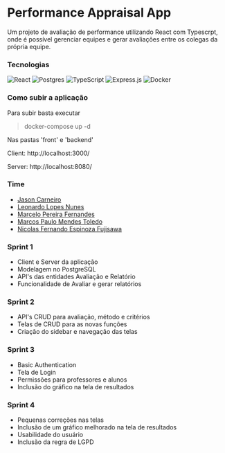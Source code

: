# Performance Appraisal App

Um projeto de avaliação de performance utilizando React com Typescrpt, onde é possível gerenciar equipes e gerar avaliações entre os colegas da própria equipe.

### Tecnologias

![React](https://img.shields.io/badge/react-%2320232a.svg?style=flat&logo=react&logoColor=%2361DAFB) ![Postgres](https://img.shields.io/badge/postgres-%23316192.svg?style=flat&logo=postgresql&logoColor=white) ![TypeScript](https://img.shields.io/badge/typescript-%23007ACC.svg?style=flat&logo=typescript&logoColor=white) ![Express.js](https://img.shields.io/badge/express.js-%23404d59.svg?style=falt&logo=express&logoColor=%2361DAFB) ![Docker](https://img.shields.io/badge/docker-%230db7ed.svg?style=flat&logo=docker&logoColor=white)

### Como subir a aplicação

Para subir basta executar

> docker-compose up -d

Nas pastas 'front' e 'backend'

Client: http://localhost:3000/

Server: http://localhost:8080/

### Time

- [Jason Carneiro](https://www.linkedin.com/in/jason-carneiro/)
- [Leonardo Lopes Nunes](https://www.linkedin.com/in/leonardo-lopes/)
- [Marcelo Pereira Fernandes](https://www.linkedin.com/in/marcelo-pereira-fernandes/)
- [Marcos Paulo Mendes Toledo](https://www.linkedin.com/in/marcos-paulo-mendes-toledo-0255b5177/)
- [Nicolas Fernando Espinoza Fujisawa](https://www.linkedin.com/in/nicolas-fernando-56798517b/)

### Sprint 1

- Client e Server da aplicação
- Modelagem no PostgreSQL
- API's das entidades Avaliação e Relatório
- Funcionalidade de Avaliar e gerar relatórios

### Sprint 2

- API's CRUD para avaliação, método e critérios
- Telas de CRUD para as novas funções
- Criação do sidebar e navegação das telas

### Sprint 3

- Basic Authentication
- Tela de Login
- Permissões para professores e alunos
- Inclusão do gráfico na tela de resultados

### Sprint 4

- Pequenas correções nas telas
- Inclusão de um gráfico melhorado na tela de resultados
- Usabilidade do usuário
- Inclusão da regra de LGPD
